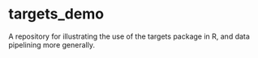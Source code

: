 # targets_demo
A repository for illustrating the use of the targets package in R, and data pipelining more generally. 
